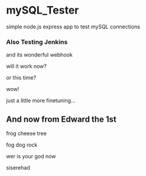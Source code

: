 # mySQL_Tester

simple node.js express app to test mySQL connections

### Also Testing Jenkins

and its wonderful webhook

will it work now?

or this time?

wow!

just a little more finetuning...

## And now from Edward the 1st

frog cheese tree

fog dog rock

wer is your god now

siserehad
